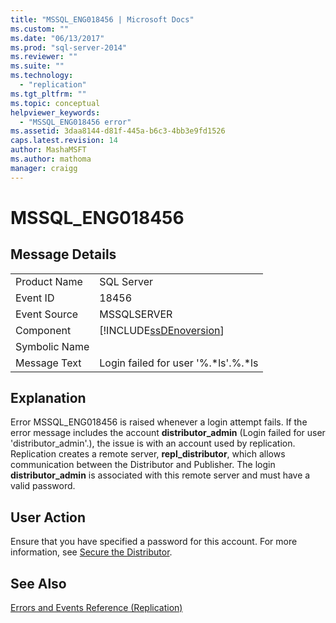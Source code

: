 ```yaml
---
title: "MSSQL_ENG018456 | Microsoft Docs"
ms.custom: ""
ms.date: "06/13/2017"
ms.prod: "sql-server-2014"
ms.reviewer: ""
ms.suite: ""
ms.technology: 
  - "replication"
ms.tgt_pltfrm: ""
ms.topic: conceptual
helpviewer_keywords: 
  - "MSSQL_ENG018456 error"
ms.assetid: 3daa8144-d81f-445a-b6c3-4bb3e9fd1526
caps.latest.revision: 14
author: MashaMSFT
ms.author: mathoma
manager: craigg
---
```

# MSSQL_ENG018456
    
## Message Details  
  
|||  
|-|-|  
|Product Name|SQL Server|  
|Event ID|18456|  
|Event Source|MSSQLSERVER|  
|Component|[!INCLUDE[ssDEnoversion](../../includes/ssdenoversion-md.md)]|  
|Symbolic Name||  
|Message Text|Login failed for user '%.*ls'.%.\*ls|  
  
## Explanation  
 Error MSSQL_ENG018456 is raised whenever a login attempt fails. If the error message includes the account **distributor_admin** (Login failed for user 'distributor_admin'.), the issue is with an account used by replication. Replication creates a remote server, **repl_distributor**, which allows communication between the Distributor and Publisher. The login **distributor_admin** is associated with this remote server and must have a valid password.  
  
## User Action  
 Ensure that you have specified a password for this account. For more information, see [Secure the Distributor](security/secure-the-distributor.md).  
  
## See Also  
 [Errors and Events Reference &#40;Replication&#41;](errors-and-events-reference-replication.md)  
  
  
